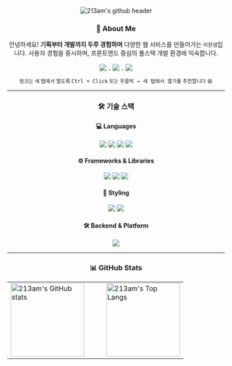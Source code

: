 <!-- 📌 이름 배너 -->
<p align="center">
  <img src="https://capsule-render.vercel.app/api?type=waving&color=gradient&height=250&section=header&text=213am's%20GitHub&fontSize=70&textColor=ffffff&animation=fadeIn" alt="213am's github header" />
</p>

<!-- 👋 자기소개 -->
<h3 align="center">👋 About Me</h3>
<p align="center">
  안녕하세요! <b>기획부터 개발까지 두루 경험하며</b> 
  다양한 웹 서비스를 만들어가는 <code>이한샘</code>입니다.  
  사용자 경험을 중시하며, 프론트엔드 중심의 풀스택 개발 환경에 익숙합니다.  
</p>

<!-- 🔗 링크 버튼 -->
<p align="center">
  <a href="https://typical-crowd-69f.notion.site/1a3148c3fe7580598b8cc9da6f6792a3">
    <img src="https://img.shields.io/badge/Notion-000000?style=for-the-badge&logo=notion&logoColor=white" style="vertical-align: middle; margin: 0 5px;" />
  </a>
  <a href="mailto:dev.213am@gmail.com">
    <img src="https://img.shields.io/badge/email-D14836?style=for-the-badge&logo=gmail&logoColor=white" style="vertical-align: middle; margin: 0 5px;" />
  </a>
  <a href="https://github.com/213am">
    <img src="https://img.shields.io/badge/github-181717?style=for-the-badge&logo=github&logoColor=white" style="vertical-align: middle; margin: 0 5px;" />
  </a>
</p>

<p align="center">
  <sub>링크는 새 탭에서 열도록 <kbd>Ctrl + Click</kbd> 또는 <kbd>우클릭 → 새 탭에서 열기</kbd>를 추천합니다 😄</sub>
</p>

---

<!-- 🚀 기술 스택 -->
<h3 align="center">🛠 기술 스택</h3>

<!-- 💻 언어 -->
<h4 align="center">💻 Languages</h4>
<p align="center">
  <img src="https://img.shields.io/badge/html5-E34F26.svg?style=for-the-badge&logo=html5&logoColor=white" />
  <img src="https://img.shields.io/badge/css3-1572B6.svg?style=for-the-badge&logo=css3&logoColor=white" />
  <img src="https://img.shields.io/badge/javascript-F7DF1E.svg?style=for-the-badge&logo=javascript&logoColor=20232a" />
  <img src="https://img.shields.io/badge/TypeScript-3178C6?style=for-the-badge&logo=typescript&logoColor=white" />
</p>

<!-- ⚙️ 프레임워크 & 라이브러리 -->
<h4 align="center">⚙️ Frameworks & Libraries</h4>
<p align="center">
  <img src="https://img.shields.io/badge/react-20232a.svg?style=for-the-badge&logo=react&logoColor=61DAFB" />
  <img src="https://img.shields.io/badge/React_Native-20232A?style=for-the-badge&logo=react&logoColor=61DAFB" />
  <img src="https://img.shields.io/badge/Next.js-000000?style=for-the-badge&logo=nextdotjs&logoColor=white" />
</p>

<!-- 🎨 스타일링 -->
<h4 align="center">🎨 Styling</h4>
<p align="center">
  <img src="https://img.shields.io/badge/styled--components-DB7093?style=for-the-badge&logo=styled-components&logoColor=ffd35b" />
  <img src="https://img.shields.io/badge/tailwindcss-1daabb.svg?style=for-the-badge&logo=tailwind-css&logoColor=white" />
</p>

<!-- 🛠 백엔드 & 플랫폼 -->
<h4 align="center">🛠 Backend & Platform</h4>
<p align="center">
  <img src="https://img.shields.io/badge/Supabase-3ECF8E?style=for-the-badge&logo=supabase&logoColor=white" />
</p>

---

<!-- 📊 GitHub Stats -->
<h3 align="center">📊 GitHub Stats</h3>
<table align="center">
  <tr>
    <td>
      <a href="https://github.com/anuraghazra/github-readme-stats">
        <img src="https://github-readme-stats.vercel.app/api?username=213am&count_private=true&show_icons=true&locale=kr&hide=contribs,stars&card_width=400" alt="213am's GitHub stats" height="170" />
      </a>
    </td>
    <td width="20"></td>
    <td>
      <a href="https://github.com/anuraghazra/github-readme-stats">
        <img src="https://github-readme-stats.vercel.app/api/top-langs/?username=213am&hide=python&layout=compact&card_width=300" alt="213am's Top Langs" height="170" />
      </a>
    </td>
  </tr>
</table>
